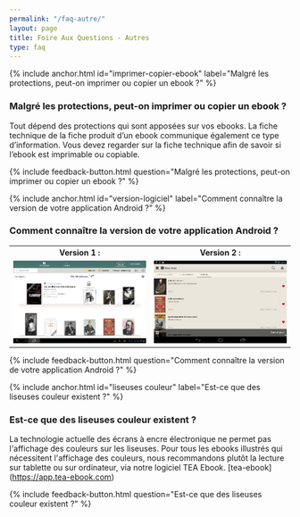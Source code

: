 ```yaml
---
permalink: "/faq-autre/"
layout: page
title: Foire Aux Questions - Autres
type: faq
---
```


{% include anchor.html id="imprimer-copier-ebook" label="Malgré les protections, peut-on imprimer ou copier un ebook ?" %}

### Malgré les protections, peut-on imprimer ou copier un ebook ?

Tout dépend des protections qui sont apposées sur vos ebooks. La fiche technique de la fiche produit d’un ebook communique également ce type d’information. Vous devez regarder sur la fiche technique afin de savoir si l’ebook est imprimable ou copiable.

{% include feedback-button.html question="Malgré les protections, peut-on imprimer ou copier un ebook ?" %}

{% include anchor.html id="version-logiciel" label="Comment connaître la version de votre application Android ?" %}

### Comment connaître la version de votre application Android ?

<table>
  <tr>
    <th>Version 1 :</th>
    <th>Version 2 :</th>
  </tr>
  <tr>
    <td><img src="/images/index-info-1.png" alt=""></td>
    <td><img src="/images/index-info-2.png" alt=""></td>
  </tr>
</table>

{% include feedback-button.html question="Comment connaître la version de votre application Android ?" %}

{% include anchor.html id="liseuses couleur" label="Est-ce que des liseuses couleur existent ?" %}

### Est-ce que des liseuses couleur existent ?

La technologie actuelle des écrans à encre électronique ne permet pas l'affichage des couleurs sur les liseuses.
Pour tous les ebooks illustrés qui nécessitent l'affichage des couleurs, nous recommandons plutôt la lecture sur tablette ou sur ordinateur, via notre logiciel TEA Ebook. [tea-ebook] (https://app.tea-ebook.com)

{% include feedback-button.html question="Est-ce que des liseuses couleur existent ?" %}

